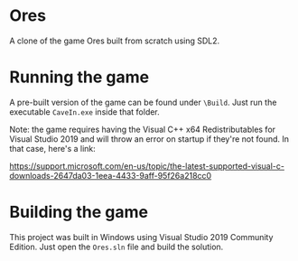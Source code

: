 # Ores
A clone of the game Ores built from scratch using SDL2.

# Running the game
A pre-built version of the game can be found under `\Build`. Just run the executable `CaveIn.exe` inside that folder.

Note: the game requires having the Visual C++ x64 Redistributables for Visual Studio 2019 and will throw an error on startup if they're not found.
In that case, here's a link:

https://support.microsoft.com/en-us/topic/the-latest-supported-visual-c-downloads-2647da03-1eea-4433-9aff-95f26a218cc0

# Building the game
This project was built in Windows using Visual Studio 2019 Community Edition. Just open the `Ores.sln` file and build the solution.
